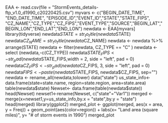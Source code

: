 EAA <- read.csv(file = "StormEvents_details-ftp_v1.0_d1990_c20220425.csv")
myvars <- c("BEGIN_DATE_TIME", "END_DATE_TIME", "EPISODE_ID","EVENT_ID","STATE","STATE_FIPS", "CZ_NAME","CZ_TYPE","CZ_FIPS","EVENT_TYPE","SOURCE","BEGIN_LAT","BEGIN_LON","END_LAT","END_LON")
newdata <- EAA[myvars]
library(tidyverse)
newdata$STATE = str_to_title(newdata$STATE)
newdata$CZ_NAME = str_to_title(newdata$CZ_NAME)
newdata <- newdata %>% arrange(STATE)
newdata <- filter(newdata, CZ_TYPE == "C" )
newdata <- select (newdata,-c(CZ_TYPE))
newdata$STATE_FIPS <- str_pad(newdata$STATE_FIPS,width =  2, side = "left", pad = 0)
newdata$CZ_FIPS <- str_pad(newdata$CZ_FIPS, 3, side = "left", pad = 0)
newdata$FIPS <- paste(newdata$STATE_FIPS, newdata$CZ_FIPS, sep="")
newdata <- rename_all(newdata,tolower)
data("state")
us_state_info<-data.frame(state=state.name, region=state.region, area=state.area)
table(newdata$state)
Newset<- data.frame(table(newdata$state))
head(Newset)
newset1<-rename(Newset, c("state"="Var1"))
merged <- merge(x=newset1,y=us_state_info,by.x = "state",by.y = "state")
head(merged)
library(ggplot2)
merged_plot <- ggplot(merged, aes(x = area, y = Freq)) + geom_point(aes(color=region)) + labs(x= "Land area (square miles)", y= "# of storm events in 1990")
merged_plot
